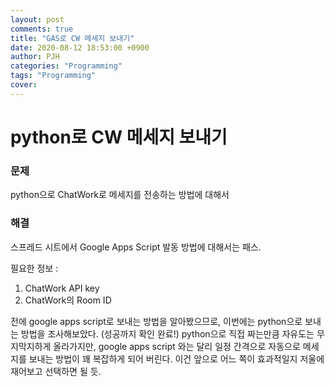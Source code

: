 ```yaml
---
layout: post
comments: true
title: "GAS로 CW 메세지 보내기"
date: 2020-08-12 18:53:00 +0900
author: PJH
categories: "Programming"
tags: "Programming"
cover:
---
```


<h1>
python로 CW 메세지 보내기
</h1>

### 문제

python으로 ChatWork로 메세지를 전송하는 방법에 대해서

### 해결

스프레드 시트에서 Google Apps Script 발동 방법에 대해서는 패스.

<script src="https://gist.github.com/junhyungPARK78/e2b9393d601f9acd7c1b050c168988ee.js"></script>

필요한 정보 :
1. ChatWork API key
1. ChatWork의 Room ID

전에 google apps script로 보내는 방법을 알아봤으므로, 이번에는 python으로 보내는 방법을 조사해보았다. (성공까지 확인 완료!)
python으로 직접 짜는만큼 자유도는 무지막지하게 올라가지만, google apps script 와는 달리 일정 간격으로 자동으로 메세지를 보내는 방법이 꽤 복잡하게 되어 버린다.
이건 앞으로 어느 쪽이 효과적일지 저울에 재어보고 선택하면 될 듯.
